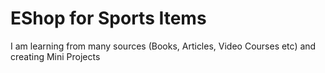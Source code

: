 # EShop for Sports Items

I am learning from many sources (Books, Articles, Video Courses etc) and creating Mini Projects
